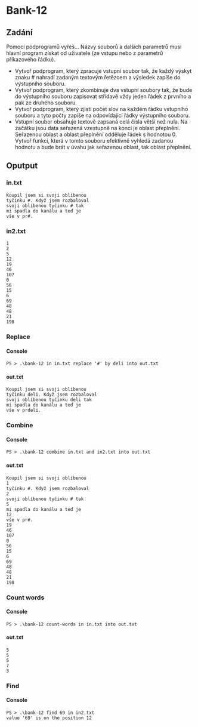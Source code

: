 # Bank-12

## Zadání
Pomocí podprogramů vyřeš... Názvy souborů a dalších parametrů musí hlavní program
získat od uživatele (ze vstupu nebo z parametrů příkazového řádku).
- Vytvoř podprogram, který zpracuje vstupní soubor tak, že každý výskyt znaku # nahradí zadaným textovým řetězcem a výsledek zapíše do výstupního souboru.
- Vytvoř podprogram, který zkombinuje dva vstupní soubory tak, že bude do výstupního souboru zapisovat střídavě vždy jeden řádek z prvního a pak ze druhého souboru.
- Vytvoř podprogram, který zjistí počet slov na každém řádku vstupního souboru a tyto počty zapíše na odpovídající řádky výstupního souboru.
- Vstupní soubor obsahuje textově zapsaná celá čísla větší než nula. Na začátku jsou data seřazená vzestupně na konci je oblast přeplnění. Seřazenou oblast a oblast přeplnění odděluje řádek s hodnotou 0. Vytvoř funkci, která v tomto souboru efektivně vyhledá zadanou hodnotu a bude brát v úvahu jak seřazenou oblast, tak oblast přeplnění.

## Oputput

### in.txt
```
Koupil jsem si svoji oblíbenou
tyčinku #. Když jsem rozbaloval
svoji oblíbenou tyčinku # tak
mi spadla do kanálu a teď je
vše v pr#.
```

### in2.txt
```
1
2
5
12
19
46
107
0
56
15
6
69
48
48
21
198
```

### Replace

#### Console
```
PS > .\bank-12 in in.txt replace '#' by deli into out.txt
```

#### out.txt
```
Koupil jsem si svoji oblíbenou
tyčinku deli. Když jsem rozbaloval
svoji oblíbenou tyčinku deli tak
mi spadla do kanálu a teď je
vše v prdeli.
```

### Combine

#### Console
```
PS > .\bank-12 combine in.txt and in2.txt into out.txt
```

#### out.txt
```
Koupil jsem si svoji oblíbenou
1
tyčinku #. Když jsem rozbaloval
2
svoji oblíbenou tyčinku # tak
5
mi spadla do kanálu a teď je
12
vše v pr#.
19
46
107
0
56
15
6
69
48
48
21
198
```

### Count words

#### Console
```
PS > .\bank-12 count-words in in.txt into out.txt
```

#### out.txt
```
5
5
5
7
3
```

### Find

#### Console
```
PS > .\bank-12 find 69 in in2.txt
value '69' is on the position 12
```